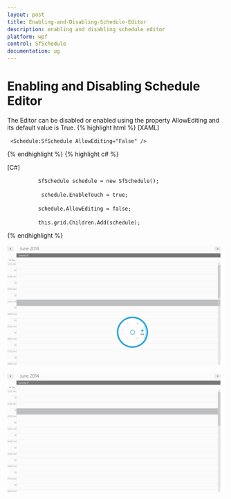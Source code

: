 ```yaml
---
layout: post
title: Enabling-and-Disabling-Schedule-Editor
description: enabling and disabling schedule editor
platform: wpf
control: SfSchedule
documentation: ug
---
```


# Enabling and Disabling Schedule Editor

The Editor can be disabled or enabled using the property AllowEditing and its default value is True.
{% highlight html %}
[XAML]



     <Schedule:SfSchedule AllowEditing="False" />



{% endhighlight  %}
{% highlight c# %}

[C#]



              SfSchedule schedule = new SfSchedule();

               schedule.EnableTouch = true;

              schedule.AllowEditing = false;

              this.grid.Children.Add(schedule);
{% endhighlight  %}

![](Enabling-and-Disabling-Schedule-Editor_images/Enabling-and-Disabling-Schedule-Editor_img1.png)





![](Enabling-and-Disabling-Schedule-Editor_images/Enabling-and-Disabling-Schedule-Editor_img2.png)




